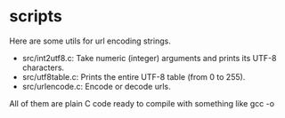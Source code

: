 scripts
=======

Here are some utils for url encoding strings.

- src/int2utf8.c: Take numeric (integer) arguments and prints its UTF-8 characters.
- src/utf8table.c: Prints the entire UTF-8 table (from 0 to 255).
- src/urlencode.c: Encode or decode urls.

All of them are plain C code ready to compile with something like gcc <source> -o <executable>
